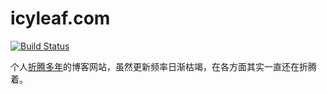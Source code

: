 # icyleaf.com

[![Build Status](https://img.shields.io/circleci/project/github/icyleaf/icyleaf.com/master.svg?style=flat)](https://circleci.com/gh/icyleaf/icyleaf.com)

个人[折腾多年](https://icyleaf.com/2015/12/a-history-of-my-blog/)的博客网站，虽然更新频率日渐枯竭，在各方面其实一直还在折腾着。
